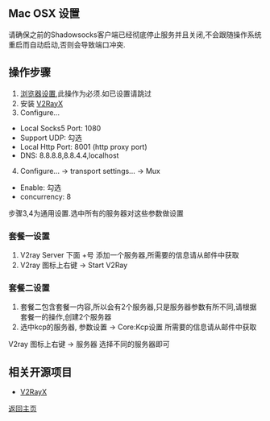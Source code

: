 ## Mac OSX 设置

请确保之前的Shadowsocks客户端已经彻底停止服务并且关闭,不会跟随操作系统重启而自动启动,否则会导致端口冲突.

## 操作步骤

1. [浏览器设置](Brower_settings.md),此操作为必须.如已设置请跳过
2. 安装 [V2RayX](https://github.com/Cenmrev/V2RayX/releases)
3.  Configure...
 - Local Socks5 Port: 1080
 - Support UDP: 勾选
 - Local Http Port: 8001 (http proxy port)
 - DNS: 8.8.8.8,8.8.4.4,localhost
4. Configure... -> transport settings... -> Mux
 - Enable: 勾选
 - concurrency: 8

步骤3,4为通用设置.选中所有的服务器对这些参数做设置

### 套餐一设置
1. V2ray Server 下面 +号 添加一个服务器,所需要的信息请从邮件中获取
2. V2ray 图标上右键 -> Start V2Ray

### 套餐二设置
1. 套餐二包含套餐一内容,所以会有2个服务器,只是服务器参数有所不同,请根据套餐一的操作,创建2个服务器
2. 选中kcp的服务器, 参数设置 -> Core:Kcp设置 所需要的信息请从邮件中获取

V2ray 图标上右键 -> 服务器 选择不同的服务器即可

## 相关开源项目

 - [V2RayX](https://github.com/Cenmrev/V2RayX)

[返回主页](README.md)
